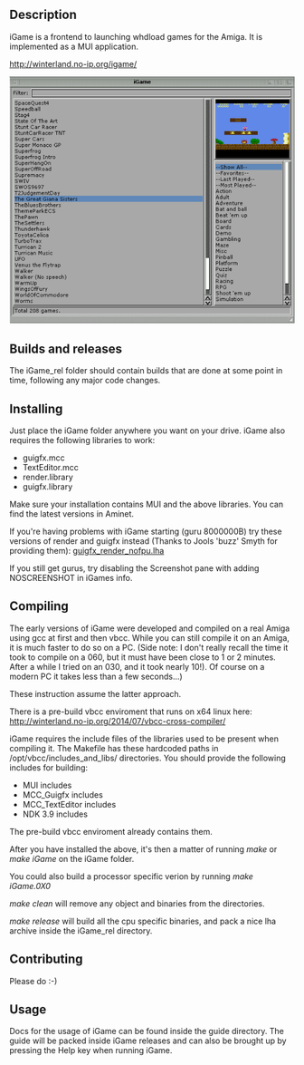 ## Description

iGame is a frontend to launching whdload games for the Amiga. It is implemented as a MUI application.

http://winterland.no-ip.org/igame/

![Alt text](/igame_screen.png?raw=true "iGame screenshot")

## Builds and releases

The iGame_rel folder should contain builds that are done at some point in time, following any major code changes.

## Installing

Just place the iGame folder anywhere you want on your drive. iGame also requires the following libraries to work:

* guigfx.mcc
* TextEditor.mcc
* render.library
* guigfx.library

Make sure your installation contains MUI and the above libraries. You can find the latest versions in Aminet.

If you're having problems with iGame starting (guru 8000000B) try these versions of render and guigfx instead (Thanks to Jools 'buzz' Smyth for providing them): [guigfx_render_nofpu.lha](guigfx_render_nofpu.lha)

If you still get gurus, try disabling the Screenshot pane with adding NOSCREENSHOT in iGames info.

## Compiling

The early versions of iGame were developed and compiled on a real Amiga using gcc at first and then vbcc.
While you can still compile it on an Amiga, it is much faster to do so on a PC. (Side note: I don't really recall the time it took
to compile on a 060, but it must have been close to 1 or 2 minutes. After a while I tried on an 030, and it took nearly 10!). Of course
on a modern PC it takes less than a few seconds...)

These instruction assume the latter approach.

There is a pre-build vbcc enviroment that runs on x64 linux here: http://winterland.no-ip.org/2014/07/vbcc-cross-compiler/

iGame requires the include files of the libraries used to be present when compiling it. The Makefile has these hardcoded paths in
/opt/vbcc/includes_and_libs/ directories. You should provide the following includes for building:

* MUI includes
* MCC_Guigfx includes
* MCC_TextEditor includes
* NDK 3.9 includes

The pre-build vbcc enviroment already contains them.

After you have installed the above, it's then a matter of running *make* or *make iGame* on the iGame folder.

You could also build a processor specific verion by running *make iGame.0X0*

*make clean* will remove any object and binaries from the directories.

*make release* will build all the cpu specific binaries, and pack a nice lha archive inside the iGame_rel directory.

## Contributing

Please do :-)

## Usage

Docs for the usage of iGame can be found inside the guide directory. The guide will be packed inside iGame releases and
can also be brought up by pressing the Help key when running iGame.